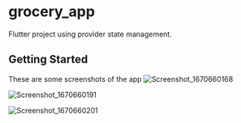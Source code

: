 # grocery_app

Flutter project using provider state management.

## Getting Started

These are some screenshots of the app
![Screenshot_1670660168](https://user-images.githubusercontent.com/96678300/206841149-5a6b1c35-180c-4fd9-8a5e-572ee8e568ea.png)

![Screenshot_1670660191](https://user-images.githubusercontent.com/96678300/206841154-1d24198d-7ad5-4b53-97a6-6616d1615c7c.png)

![Screenshot_1670660201](https://user-images.githubusercontent.com/96678300/206841157-73cd5a97-3b83-4325-b4d2-920e2bd44c07.png)
